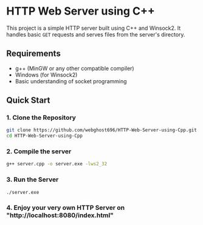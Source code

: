 # HTTP Web Server using C++

This project is a simple HTTP server built using C++ and Winsock2. It handles basic `GET` requests and serves files from the server's directory.

## Requirements
- g++ (MinGW or any other compatible compiler)
- Windows (for Winsock2)
- Basic understanding of socket programming

## Quick Start

### 1. Clone the Repository
```bash
git clone https://github.com/webghost696/HTTP-Web-Server-using-Cpp.git
cd HTTP-Web-Server-using-Cpp
```
### 2. Compile the server
```bash
g++ server.cpp -o server.exe -lws2_32
```
### 3. Run the Server
```bash
./server.exe
```
### 4. Enjoy your very own HTTP Server on "http://localhost:8080/index.html"
